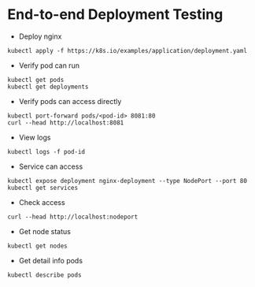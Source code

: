 # End-to-end Deployment Testing

- Deploy nginx

```
kubectl apply -f https://k8s.io/examples/application/deployment.yaml
```

- Verify pod can run

```
kubectl get pods
kubectl get deployments
```

- Verify pods can access directly

```
kubectl port-forward pods/<pod-id> 8081:80
curl --head http://localhost:8081
```

- View logs

```
kubectl logs -f pod-id
```

- Service can access

```
kubectl expose deployment nginx-deployment --type NodePort --port 80
kubectl get services
```

- Check access

```
curl --head http://localhost:nodeport
```

- Get node status

```
kubectl get nodes
```

- Get detail info pods

```
kubectl describe pods
```
